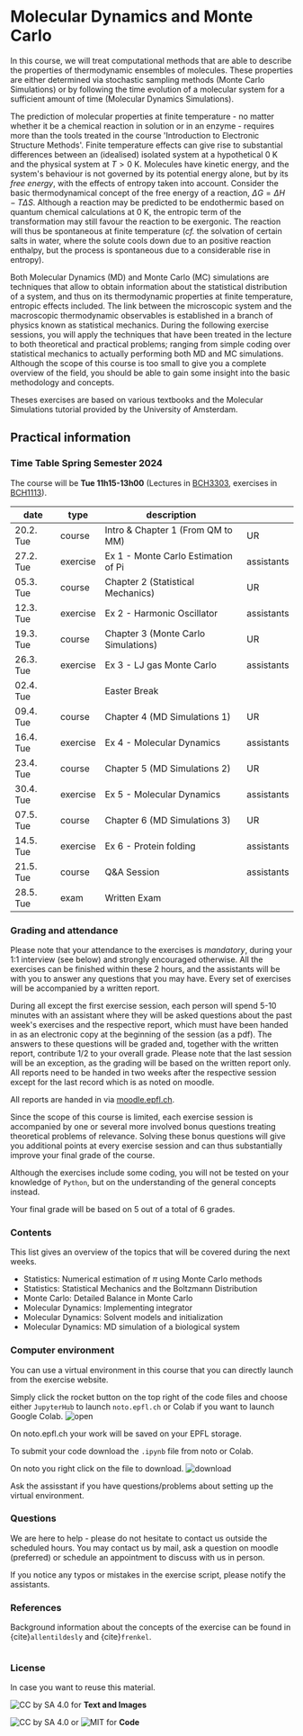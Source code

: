 Molecular Dynamics and Monte Carlo
============================

In this course, we will treat computational methods that are able to describe
the properties of thermodynamic ensembles of molecules. These properties
are either determined via stochastic sampling methods (Monte Carlo
Simulations) or by following the time evolution of a molecular system for a
sufficient amount of time (Molecular Dynamics Simulations). 


The prediction of molecular properties at finite temperature - no matter
whether it be a chemical reaction in solution or in an enzyme - requires
more than the tools treated in the course 'Introduction to Electronic
Structure Methods'. Finite temperature effects can give rise to
substantial differences between an (idealised) isolated system at a
hypothetical 0 K and the physical system at $T > 0$ K. Molecules have
kinetic energy, and the system's behaviour is not governed by its
potential energy alone, but by its *free energy*, with the effects of
entropy taken into account. Consider the basic thermodynamical concept
of the free energy of a reaction, $\Delta G = \Delta H - T\Delta S$.
Although a reaction may be predicted to be endothermic based on quantum
chemical calculations at 0 K, the entropic term of the transformation
may still favour the reaction to be exergonic. The reaction will thus be
spontaneous at finite temperature (*cf.* the solvation of certain salts
in water, where the solute cools down due to an positive reaction
enthalpy, but the process is spontaneous due to a considerable rise in
entropy).

Both Molecular Dynamics (MD) and Monte Carlo (MC) simulations are
techniques that allow to obtain information about the statistical
distribution of a system, and thus on its thermodynamic properties at
finite temperature, entropic effects included. The link between the
microscopic system and the macroscopic thermodynamic observables is
established in a branch of physics known as statistical mechanics.
During the following exercise sessions, you will apply the techniques
that have been treated in the lecture to both theoretical and practical
problems; ranging from simple coding over statistical mechanics to
actually performing both MD and MC simulations. Although the scope of
this course is too small to give you a complete overview of the field,
you should be able to gain some insight into the basic methodology and
concepts.

Theses exercises are based on various textbooks and the Molecular
Simulations tutorial provided by the University of Amsterdam.





## Practical information

### Time Table Spring Semester 2024
The course will be **Tue 11h15-13h00** (Lectures in [BCH3303](https://plan.epfl.ch/?room==BCH%203303), exercises in [BCH1113](https://plan.epfl.ch/?room==BCH%201113)). 


| date            | type     | description                                               |            |
|-----------------|----------|-----------------------------------------------------------|------------|
| 20.2. Tue       |  course  | Intro & Chapter 1 (From QM to MM)                         |     UR     |
| 27.2. Tue       | exercise | Ex 1 - Monte Carlo Estimation of Pi                       | assistants |
| 05.3. Tue       |  course  | Chapter 2 (Statistical Mechanics)                         |     UR     |
| 12.3. Tue       | exercise | Ex 2 - Harmonic Oscillator                                | assistants |
| 19.3. Tue       |  course  | Chapter 3 (Monte Carlo Simulations)                       |     UR     |
| 26.3. Tue       | exercise | Ex 3 - LJ gas Monte Carlo                                 | assistants |
| 02.4. Tue       |          | Easter Break                                              |            |
| 09.4. Tue       |  course  | Chapter 4 (MD Simulations 1)                              |     UR     |
| 16.4. Tue       | exercise | Ex 4 - Molecular Dynamics                                 | assistants |
| 23.4. Tue       |  course  | Chapter 5 (MD Simulations 2)                              |     UR     |
| 30.4. Tue       | exercise | Ex 5 - Molecular Dynamics                                 | assistants |
| 07.5. Tue       |  course  | Chapter 6 (MD Simulations 3)                              |     UR     |
| 14.5. Tue       | exercise | Ex 6 - Protein folding                                    | assistants |
| 21.5. Tue       |  course  | Q&A Session                                               | assistants |
| 28.5. Tue       |   exam   | Written Exam                                              |            |

### Grading and attendance 

Please note that your attendance to the exercises is *mandatory*, during
your 1:1 interview (see below) and strongly encouraged otherwise. All the exercises can be finished
within these 2 hours, and the assistants will be with you to answer any
questions that you may have. Every set of exercises will be accompanied
by a written report.

During all except the first exercise session, each person will spend
5-10 minutes with an assistant where they will be asked questions about
the past week's exercises and the respective report, which must have
been handed in as an electronic copy at the beginning of the session (as a pdf). The
answers to these questions will be graded and, together with the written
report, contribute 1/2 to your overall grade. Please note that the last
session will be an exception, as the grading will be based on the
written report only. All reports need to be handed in two weeks after
the respective session except for the last record which is as noted on moodle. 

All reports are handed in via [moodle.epfl.ch](https://moodle.epfl.ch).

Since the scope of this course is limited, each exercise session is
accompanied by one or several more involved bonus questions treating
theoretical problems of relevance. Solving these bonus questions will
give you additional points at every exercise session and can thus
substantially improve your final grade of the course. 

Although the exercises include some coding, you will not be tested on your
knowledge of `Python`, but on the understanding of the general concepts
instead.

Your final grade will be based on 5 out of a total of 6 grades.

### Contents 

This list gives an overview of the topics that will be covered during
the next weeks.

-   Statistics: Numerical estimation of $\pi$ using Monte Carlo methods
-   Statistics: Statistical Mechanics and the Boltzmann Distribution
-   Monte Carlo: Detailed Balance in Monte Carlo
-   Molecular Dynamics: Implementing integrator
-   Molecular Dynamics: Solvent models and initialization
-   Molecular Dynamics: MD simulation of a biological system


### Computer environment


You can use a virtual environment in this course that you can directly launch from the exercise website. 

Simply click the rocket button on the top right of the code files and choose either `JupyterHub` to launch `noto.epfl.ch` or Colab if you want to launch Google Colab. 
![open](./images/openinteractive.png)

On noto.epfl.ch your work will be saved on your EPFL storage. 

To submit your code download the `.ipynb` file from noto or Colab. 

On noto you right click on the file to download.
![download](./images/downloadipynb.png)


Ask the assisstant if you have questions/problems about setting up the virtual environment. 

### Questions


We are here to help - please do not hesitate to contact us outside the
scheduled hours. You may contact us by mail, ask a question on moodle (preferred) or schedule an appointment to discuss with us in person.

If you notice any typos or mistakes in the exercise script, please
notify the assistants.

### References

Background information about the concepts of the exercise can be found in {cite}`allentildesly` and {cite}`frenkel`.


```{bibliography}
```

### License

In case you want to reuse this material.

 <img src="https://img.shields.io/badge/License-CC%20BY--SA%204.0-lightgrey.svg" alt="CC by SA 4.0"> for **Text and Images**
 
 <img src="https://img.shields.io/badge/License-MIT-yellow.svg" alt="CC by SA 4.0"> or <img src="https://img.shields.io/badge/License-CC%20BY--SA%204.0-lightgrey.svg" alt="MIT"> for  **Code**


